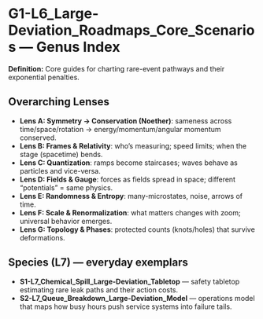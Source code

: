 # G1-L6_Large-Deviation_Roadmaps_Core_Scenarios — Genus Index
**Definition:** Core guides for charting rare-event pathways and their exponential penalties.

## Overarching Lenses

- **Lens A: Symmetry -> Conservation (Noether)**: sameness across time/space/rotation → energy/momentum/angular momentum conserved.
- **Lens B: Frames & Relativity**: who’s measuring; speed limits; when the stage (spacetime) bends.
- **Lens C: Quantization**: ramps become staircases; waves behave as particles and vice-versa.
- **Lens D: Fields & Gauge**: forces as fields spread in space; different “potentials” = same physics.
- **Lens E: Randomness & Entropy**: many-microstates, noise, arrows of time.
- **Lens F: Scale & Renormalization**: what matters changes with zoom; universal behavior emerges.
- **Lens G: Topology & Phases**: protected counts (knots/holes) that survive deformations.

## Species (L7) — everyday exemplars
- **S1-L7_Chemical_Spill_Large-Deviation_Tabletop** — safety tabletop estimating rare leak paths and their action costs.
- **S2-L7_Queue_Breakdown_Large-Deviation_Model** — operations model that maps how busy hours push service systems into failure tails.

